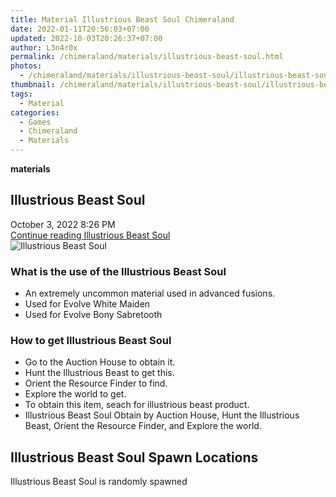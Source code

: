 ```yaml
---
title: Material Illustrious Beast Soul Chimeraland
date: 2022-01-11T20:56:03+07:00
updated: 2022-10-03T20:26:37+07:00
author: L3n4r0x
permalink: /chimeraland/materials/illustrious-beast-soul.html
photos:
  - /chimeraland/materials/illustrious-beast-soul/illustrious-beast-soul.webp
thumbnail: /chimeraland/materials/illustrious-beast-soul/illustrious-beast-soul.webp
tags:
  - Material
categories:
  - Games
  - Chimeraland
  - Materials
---
```


<section id="bootstrap-wrapper">
  <link
    rel="stylesheet"
    href="https://rawcdn.githack.com/dimaslanjaka/Web-Manajemen/0c3b5aa1813bd4abcd2c11bf3e37928b15c28664/css/bootstrap-5-3-0-alpha3-wrapper.css"
  />
  <div
    class="row g-0 border rounded overflow-hidden flex-md-row mb-4 shadow-sm position-relative bg-light text-dark"
  >
    <div class="col p-4 d-flex flex-column position-static">
      <strong class="d-inline-block mb-2 text-success">materials</strong>
      <h2 class="mb-0">Illustrious Beast Soul</h2>
      <div class="mb-1 text-muted">October 3, 2022 8:26 PM</div>
      <a
        href="/chimeraland/materials/illustrious-beast-soul.html"
        class="stretched-link d-none"
        >Continue reading Illustrious Beast Soul</a
      >
    </div>
    <div class="col-auto d-none d-lg-block">
      <img
        src="/chimeraland/materials/illustrious-beast-soul/illustrious-beast-soul.webp"
        alt="Illustrious Beast Soul"
      />
    </div>
  </div>
  <div class="row bg-light text-dark">
    <div class="col-lg-6 col-12 mb-2">
      <div class="card">
        <div class="card-body">
          <h3 class="card-title">
            What is the use of the Illustrious Beast Soul
          </h3>
          <div class="card-text">
            <ul>
              <li>An extremely uncommon material used in advanced fusions.</li>
              <li>Used for Evolve White Maiden</li>
              <li>Used for Evolve Bony Sabretooth</li>
            </ul>
          </div>
        </div>
      </div>
    </div>
    <div class="col-lg-6 col-12 mb-2">
      <div class="card">
        <div class="card-body">
          <h3 class="card-title">How to get Illustrious Beast Soul</h3>
          <div class="card-text">
            <ul>
              <li>Go to the Auction House to obtain it.</li>
              <li>Hunt the Illustrious Beast to get this.</li>
              <li>Orient the Resource Finder to find.</li>
              <li>Explore the world to get.</li>
              <li>To obtain this item, seach for illustrious beast product.</li>
              <li>
                Illustrious Beast Soul Obtain by Auction House, Hunt the
                Illustrious Beast, Orient the Resource Finder, and Explore the
                world.
              </li>
            </ul>
          </div>
        </div>
      </div>
    </div>
    <div class="col-12 mb-2">
      <h2>Illustrious Beast Soul Spawn Locations</h2>
      <p>Illustrious Beast Soul is randomly spawned</p>
    </div>
  </div>
</section>